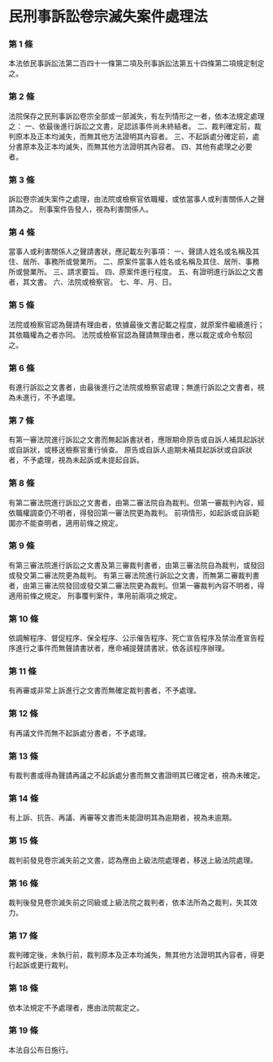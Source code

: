# 民刑事訴訟卷宗滅失案件處理法

### 第 1 條

本法依民事訴訟法第二百四十一條第二項及刑事訴訟法第五十四條第二項規定制定之。

### 第 2 條

法院保存之民刑事訴訟卷宗全部或一部滅失，有左列情形之一者，依本法規定處理之：
一、依最後進行訴訟之文書，足認該事件尚未終結者。
二、裁判確定前，裁判原本及正本均滅失，而無其他方法證明其內容者。
三、不起訴處分確定前，處分書原本及正本均滅失，而無其他方法證明其內容者。
四、其他有處理之必要者。

### 第 3 條

訴訟卷宗滅失案件之處理，由法院或檢察官依職權，或依當事人或利害關係人之聲請為之。
刑事案件告發人，視為利害關係人。

### 第 4 條

當事人或利害關係人之聲請書狀，應記載左列事項：
一、聲請人姓名或名稱及其住、居所、事務所或營業所。
二、原案件當事人姓名或名稱及其住、居所、事務所或營業所。
三、請求要旨。
四、原案件進行程度。
五、有證明進行訴訟之文書者，其文書。
六、法院或檢察官。
七、年、月、日。

### 第 5 條

法院或檢察官認為聲請有理由者，依據最後文書記載之程度，就原案件繼續進行；其依職權為之者亦同。
法院或檢察官認為聲請無理由者，應以裁定或命令駁回之。

### 第 6 條

有進行訴訟之文書者，由最後進行之法院或檢察官處理；無進行訴訟之文書者，視為未進行，不予處理。

### 第 7 條

有第一審法院進行訴訟之文書而無起訴書狀者，應限期命原告或自訴人補具起訴狀或自訴狀，或移送檢察官重行偵查。
原告或自訴人逾期未補具起訴狀或自訴狀者，不予處理，視為未起訴或未提起自訴。

### 第 8 條

有第二審法院進行訴訟之文書者，由第二審法院自為裁判。但第一審裁判內容，經依職權調查仍不明者，得發回第一審法院更為裁判。
前項情形，如起訴或自訴範圍亦不能查明者，適用前條之規定。

### 第 9 條

有第三審法院進行訴訟之文書及第三審裁判書者，由第三審法院自為裁判，或發回或發交第二審法院更為裁判。
有第三審法院進行訴訟之文書，而無第二審裁判書者，由第三審法院發回或發交第二審法院更為裁判。但第一審裁判內容不明者，得適用前條之規定。
刑事覆判案件，準用前兩項之規定。

### 第 10 條

依調解程序、督促程序、保全程序、公示催告程序、死亡宣告程序及禁治產宣告程序進行之事件而無聲請書狀者，應命補提聲請書狀，依各該程序辦理。

### 第 11 條

有再審或非常上訴進行之文書而無確定裁判書者，不予處理。

### 第 12 條

有再議文件而無不起訴處分書者，不予處理。

### 第 13 條

有裁判書或得為聲請再議之不起訴處分書而無文書證明其巳確定者，視為未確定。　　

### 第 14 條

有上訴、抗告、再議、再審等文書而未能證明其為逾期者，視為未逾期。

### 第 15 條

裁判前發見卷宗滅失前之文書，認為應由上級法院處理者，移送上級法院處理。

### 第 16 條

裁判後發見卷宗滅失前之同級或上級法院之裁判者，依本法所為之裁判，失其效力。　　　　　　　　　　　　　　　　　　　　　

### 第 17 條

裁判確定後，未執行前，裁判原本及正本均滅失，無其他方法證明其內容者，得更行起訴或更行裁判。　　　　　　　　　　　　　

### 第 18 條

依本法規定不予處理者，應由法院裁定之。

### 第 19 條

本法自公布日施行。
